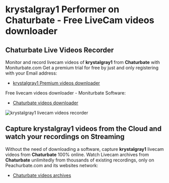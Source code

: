 # krystalgray1 Performer on Chaturbate - Free LiveCam videos downloader

## Chaturbate Live Videos Recorder

Monitor and record livecam videos of **krystalgray1** from **Chaturbate** with Moniturbate.com
Get a premium trial for free by just and only registering with your Email address:
* [krystalgray1 Premium videos downloader](https://moniturbate.com/request-demo-licence-key.html)

Free livecam videos downloader - Moniturbate Software:
* [Chaturbate videos downloader](https://moniturbate.com/moniturbate-download-software.html)

![krystalgray1 livecam videos recorder](https://peachurnet.com/templates/moniturbate-software.png)


## Capture krystalgray1 videos from the Cloud and watch your recordings on Streaming

Without the need of downloading a software, capture **krystalgray1** livecam videos from **Chaturbate** 100% online.
Watch Livecam archives from **Chaturbate** unlimitedly from thousands of existing recordings, only on Peachurbate.com and its websites network:
* [Chaturbate videos archives](https://peachurnet.com/)